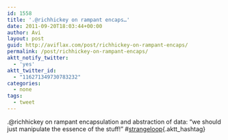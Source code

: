 ```yaml
---
id: 1558
title: '.@richhickey on rampant encaps…'
date: 2011-09-20T18:03:44+00:00
author: Avi
layout: post
guid: http://aviflax.com/post/richhickey-on-rampant-encaps/
permalink: /post/richhickey-on-rampant-encaps/
aktt_notify_twitter:
  - 'yes'
aktt_twitter_id:
  - "116271349730783232"
categories:
  - none
tags:
  - tweet
---
```

.@richhickey on rampant encapsulation and abstraction of data: “we should just manipulate the essence of the stuff!” #[strangeloop](http://search.twitter.com/search?q=%23strangeloop){.aktt_hashtag}